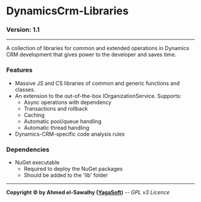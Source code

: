 # DynamicsCrm-Libraries
### Version: 1.1
---

A collection of libraries for common and extended operations in Dynamics CRM development that gives power to the developer and saves time.

### Features

  + Massive JS and CS libraries of common and generic functions and classes.
  + An extension to the out-of-the-box IOrganizationService. Supports:
    + Async operations with dependency
    + Transactions and rollback
    + Caching
    + Automatic pool/queue handling
    + Automatic thread handling
  + Dynamics-CRM-specific code analysis rules

### Dependencies

  + NuGet executable
    + Required to deploy the NuGet packages
    + Should be added to the 'lib' folder

---
**Copyright &copy; by Ahmed el-Sawalhy ([YagaSoft](http://yagasoft.com))** -- _GPL v3 Licence_

